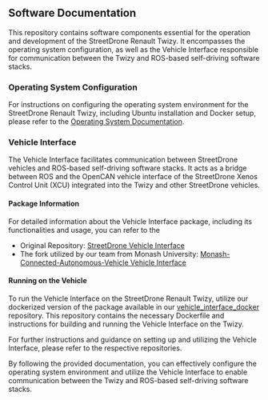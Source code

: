 ## Software Documentation

This repository contains software components essential for the operation and development of the StreetDrone Renault Twizy. It encompasses the operating system configuration, as well as the Vehicle Interface responsible for communication between the Twizy and ROS-based self-driving software stacks.

### Operating System Configuration

For instructions on configuring the operating system environment for the StreetDrone Renault Twizy, including Ubuntu installation and Docker setup, please refer to the [Operating System Documentation](software/operating_system.md).

### Vehicle Interface

The Vehicle Interface facilitates communication between StreetDrone vehicles and ROS-based self-driving software stacks. It acts as a bridge between ROS and the OpenCAN vehicle interface of the StreetDrone Xenos Control Unit (XCU) integrated into the Twizy and other StreetDrone vehicles.

#### Package Information

For detailed information about the Vehicle Interface package, including its functionalities and usage, you can refer to the 

- Original Repository: [StreetDrone Vehicle Interface](https://github.com/streetdrone-home/SD-VehicleInterface/)
- The fork utilized by our team from Monash University: [Monash-Connected-Autonomous-Vehicle Vehicle Interface](https://github.com/Monash-Connected-Autonomous-Vehicle/SD-VehicleInterface/)

#### Running on the Vehicle

To run the Vehicle Interface on the StreetDrone Renault Twizy, utilize our dockerized version of the package available in our [vehicle_interface_docker](https://github.com/AIR-UFG/vehicle_interface_docker) repository. This repository contains the necessary Dockerfile and instructions for building and running the Vehicle Interface on the Twizy.

For further instructions and guidance on setting up and utilizing the Vehicle Interface, please refer to the respective repositories.

By following the provided documentation, you can effectively configure the operating system environment and utilize the Vehicle Interface to enable communication between the Twizy and ROS-based self-driving software stacks.